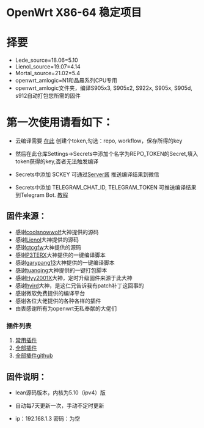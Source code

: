 # OpenWrt X86-64 稳定项目

# 择要

- Lede_source=18.06=5.10
- Lienol_source=19.07=4.14
- Mortal_source=21.02=5.4
- openwrt_amlogic=N1和晶晨系列CPU专用
- openwrt_amlogic文件夹，编译S905x3, S905x2, S922x, S905x, S905d, s912自动打包您所需的固件

# 第一次使用请看如下：

- 云编译需要 [在此](https://github.com/settings/tokens) 创建个token,勾选：repo, workflow，保存所得的key
- 然后在此仓库Settings->Secrets中添加个名字为REPO_TOKEN的Secret,填入token获得的key,否者无法触发编译

- Secrets中添加 SCKEY 可通过[Server酱](http://sc.ftqq.com) 推送编译结果到微信

- Secrets中添加 TELEGRAM_CHAT_ID, TELEGRAM_TOKEN 可推送编译结果到Telegram Bot. [教程](https://longnight.github.io/2018/12/12/Telegram-Bot-notifications)


## 固件来源：

- 感谢[coolsnowwolf](https://github.com/coolsnowwolf/lede.git)大神提供的源码
- 感谢[Lienol](https://github.com/Lienol/openwrt.git)大神提供的源码
- 感谢[ctcgfw](https://github.com/project-openwrt/openwrt.git)大神提供的源码
- 感谢[P3TERX](https://github.com/P3TERX/Actions-OpenWrt)大神提供的一键编译脚本
- 感谢[garypang13](https://github.com/garypang13/Actions-OpenWrt)大神提供的一键编译脚本
- 感谢[tuanqing](https://github.com/tuanqing/mknop)大神提供的一键打包脚本
- 感谢[Hyy2001X](https://github.com/Hyy2001X/AutoBuild-Actions)大神，定时升级固件来源于此大神
- 感谢[hyird](https://github.com/hyird/Action-Openwrt)大神，是这仁兄告诉我有patch补丁这回事的
- 感谢微软免费提供的编译平台
- 感谢各位大佬提供的各种各样的插件
- 由衷感谢所有为openwrt无私奉献的大佬们

### 插件列表
1. [常用插件](https://github.com/coolsnowwolf/lede/wiki/%E5%B8%B8%E7%94%A8%E6%8F%92%E4%BB%B6%E5%BA%94%E7%94%A8%E8%AF%B4%E6%98%8E)
2. [全部插件](https://www.right.com.cn/forum/thread-3682029-1-1.html)
3. [全部插件github](https://github.com/RealKiro/gitblog/issues/4)


## 固件说明：
  - lean源码版本，内核为5.10（ipv4）版

 -  自动每7天更新一次，手动不定时更新

 -  ip：192.168.1.3 密码：为空



